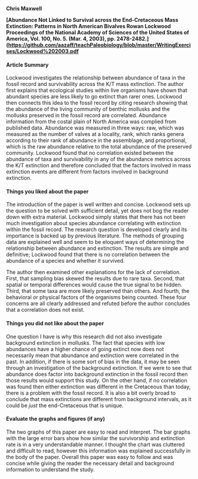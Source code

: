 **Chris Maxwell**

**[Abundance Not Linked to Survival across the End-Cretaceous Mass Extinction:
Patterns in North American Bivalves
Rowan Lockwood Proceedings of the National Academy of Sciences of the United States of America, Vol. 100, No. 5. (Mar. 4, 2003), pp. 2478-2482.](https://github.com/aazaff/teachPaleobiology/blob/master/WritingExercises/Lockwood%202003.pdf**

#### Article Summary
Lockwood investigates the relationship between abundance of taxa in the fossil record and survivability across the K/T mass extinction. The author first explains that ecological studies within live organisms have shown that abundant species are less likely to go extinct than rarer ones.  Lockwood then connects this idea to the fossil record by citing research showing that the abundance of the living community of benthic mollusks and the mollusks preserved in the fossil record are correlated.  Abundance information from the costal plain of North America was complied from published data.  Abundance was measured in three ways: raw, which was measured as the number of valves at a locality, rank, which ranks genera according to their rank of abundance in the assemblage, and proportional, which is the raw abundance relative to the total abundance of the preserved community.  Lockwood found that no correlation existed between the abundance of taxa and survivability in any of the abundance metrics across the K/T extinction and therefore concluded that the factors involved in mass extinction events are different from factors involved in background extinction.

#### Things you liked about the paper
The introduction of the paper is well written and concise.  Lockwood sets up the question to be solved with sufficient detail, yet does not bog the reader down with extra material. Lockwood simply states that there has not been much investigation about species abundance correlating with extinction within the fossil record.  The research question is developed clearly and its importance is backed up by previous literature. The methods of grouping data are explained well and seem to be eloquent ways of determining the relationship between abundance and extinction. The results are simple and definitive; Lockwood found that there is no correlation between the abundance of a species and whether it survived. 

The author then examined other explanations for the lack of correlation.  First, that sampling bias skewed the results due to rare taxa.  Second, that spatial or temporal differences would cause the true signal to be hidden.  Third, that some taxa are more likely preserved than others.  And fourth, the behavioral or physical factors of the organisms being counted.  These four concerns are all clearly addressed and refuted before the author concludes that a correlation does not exist.

#### Things you did not like about the paper

One question I have is why this research did not also investigate background extinction in mollusks.  The fact that species with low abundances have a higher chance of going extinct now does not necessarily mean that abundance and extinction were correlated in the past.  In addition, if there is some sort of bias in the data, it may be seen through an investigation of the background extinction.  If we were to see that abundance does factor into background extinction in the fossil record then those results would support this study.  On the other hand, if no correlation was found then either extinction was different in the Cretaceous than today, there is a problem with the fossil record. It is also a bit overly broad to conclude that mass extinctions are different from background intervals, as it could be *just* the end-Cretaceous that is unique.

#### Evaluate the graphs and figures (if any)
The two graphs of this paper are easy to read and interpret.  The bar graphs with the large error bars show how similar the survivorship and extinction rate is in a very understandable manner.  I thought the chart was cluttered and difficult to read, however this information was explained successfully in the body of the paper.  Overall this paper was easy to follow and was concise while giving the reader the necessary detail and background information to understand the study.
